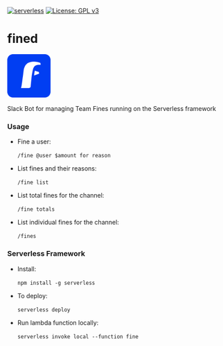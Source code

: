 [![serverless](http://public.serverless.com/badges/v3.svg)](http://www.serverless.com)
[![License: GPL v3](https://img.shields.io/badge/License-GPLv3-blue.svg)](https://www.gnu.org/licenses/gpl-3.0)

# fined

<img src="./assets/fined_rounded.png" height="100">


Slack Bot for managing Team Fines running on the Serverless framework

### Usage

- Fine a user:

    `/fine @user $amount for reason`
    
- List fines and their reasons:

    `/fine list`
    
- List total fines for the channel:

    `/fine totals`
    
- List individual fines for the channel:

    `/fines`

### Serverless Framework

- Install:

    `npm install -g serverless`

- To deploy:

    `serverless deploy`

- Run lambda function locally:

    `serverless invoke local --function fine`
